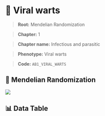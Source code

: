 # 🧪 Viral warts

> **Root:** Mendelian Randomization

> **Chapter:** 1  

> **Chapter name:** Infectious and parasitic

> **Phenotype:** Viral warts  

> **Code:** `AB1_VIRAL_WARTS`

## 🧬 Mendelian Randomization  

<img src="/MR/Figures/Forward/AB1_VIRAL_WARTS.png"/>

## 📊 Data Table

<CsvTableMRF src="/public/MR/Data/Forward/AB1_VIRAL_WARTS.csv"/>
